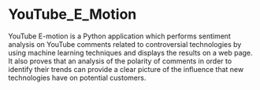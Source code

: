 # YouTube_E_Motion
YouTube E-motion is a Python application which performs sentiment analysis on YouTube comments related to controversial technologies by using machine learning techniques and displays the results on a web page. It also proves that an analysis of the polarity of comments in order to identify their trends can provide a clear picture of the  influence that new technologies have on potential customers.
